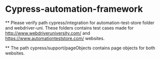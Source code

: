 # Cypress-automation-framework

** Please verify path cypress/integration for automation-test-store folder and webdriver-uni. These folders contains test cases made for http://www.webdriveruniversity.com/ and https://www.automationteststore.com/ websites.

** The path cypress/support/pageObjects contains page objects for both websites.
